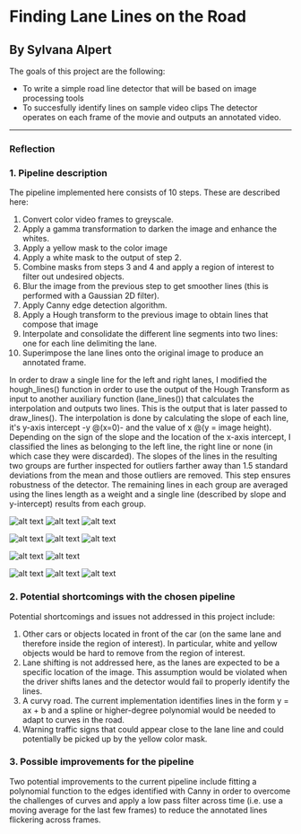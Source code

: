 # **Finding Lane Lines on the Road** 

## By Sylvana Alpert


The goals of this project are the following: 
* To write a simple road line detector that will be based on image processing tools
* To succesfully identify lines on sample video clips 
The detector operates on each frame of the movie and outputs an annotated video. 


[//]: # (Image References)

[image1]: ./writeup_images/original.png "Original"
[image2]: ./writeup_images/grayscale.png "Grayscale"
[image3]: ./writeup_images/gamma.png "Gamma"
[image4]: ./writeup_images/yellow.png "Yellow"
[image5]: ./writeup_images/white.png "White"
[image6]: ./writeup_images/combined.png "Combined"
[image7]: ./writeup_images/roi.png "ROI"
[image8]: ./writeup_images/blurred.png "Blurred"
[image9]: ./writeup_images/canny.png "Canny"
[image10]: ./writeup_images/hough.png "Hough"
[image11]: ./writeup_images/output.png "Output"



---

### Reflection

### 1. Pipeline description

The pipeline implemented here consists of 10 steps. These are described here: 
1. Convert color video frames to greyscale. 
1. Apply a gamma transformation to darken the image and enhance the whites.  
1. Apply a yellow mask to the color image
1. Apply a white mask to the output of step 2. 
1. Combine masks from steps 3 and 4 and apply a region of interest to filter out undesired objects.
1. Blur the image from the previous step to get smoother lines (this is performed with a Gaussian 2D filter). 
1. Apply Canny edge detection algorithm.
1. Apply a Hough transform to the previous image to obtain lines that compose that image
1. Interpolate and consolidate the different line segments into two lines: one for each line delimiting the lane.
1. Superimpose the lane lines onto the original image to produce an annotated frame. 

In order to draw a single line for the left and right lanes, I modified the hough_lines() function in order to use the output of the Hough Transform as input to another auxiliary function (lane_lines()) that calculates the interpolation and outputs two lines. This is the output that is later passed to draw_lines(). The interpolation is done by calculating the slope of each line, it's y-axis intercept -y @(x=0)- and the value of x @(y = image height). Depending on the sign of the slope and the location of the x-axis intercept, I classified the lines as belonging to the left line, the right line or none (in which case they were discarded). The slopes of the lines in the resulting two groups are further inspected for outliers farther away than 1.5 standard deviations from the mean and those outliers are removed. This step ensures robustness of the detector. The remaining lines in each group are averaged using the lines length as a weight and a single line (described by slope and y-intercept) results from each group. 


![alt text][image1]			![alt text][image2]			![alt text][image3]

![alt text][image4]			![alt text][image5]			![alt text][image6]

![alt text][image7]			![alt text][image8]			

![alt text][image9]			![alt text][image10]			![alt text][image11]		


### 2. Potential shortcomings with the chosen pipeline

Potential shortcomings and issues not addressed in this project include: 
1. Other cars or objects located in front of the car (on the same lane and therefore inside the region of interest). In particular, white and yellow objects would be hard to remove from the region of interest. 
1. Lane shifting is not addressed here, as the lanes are expected to be a specific location of the image. This assumption would be violated when the driver shifts lanes and the detector would fail to properly identify the lines. 
1. A curvy road. The current implementation identifies lines in the form y = ax + b and a spline or higher-degree polynomial would be needed to adapt to curves in the road. 
1. Warning traffic signs that could appear close to the lane line and could potentially be picked up by the yellow color mask.  


### 3. Possible improvements for the pipeline

Two potential improvements to the current pipeline include fitting a polynomial function to the edges identified with Canny in order to overcome the challenges of curves and apply a low pass filter across time (i.e. use a moving average for the last few frames) to reduce the annotated lines flickering across frames. 

